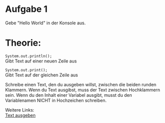 <h1>Aufgabe 1</h1>
Gebe "Hello World" in der Konsole aus.

<h1>Theorie:</h1>

```System.out.println();```</br>
Gibt Text auf einer neuen Zeile aus

```System.out.print();```</br>
Gibt Text auf der gleichen Zeile aus

Schreibe einen Text, den du ausgeben willst, zwischen die beiden runden Klammern. Wenn du Text ausgibst, muss der Text
zwischen Hochklammern sein. Wenn du den Inhalt einer Variabel ausgibt, musst du den Variablenamen NICHT in Hochzeichen schreiben.

Weitere Links:</br>
<a href="https://www.w3schools.com/java/java_output.asp">Text ausgeben</a>
